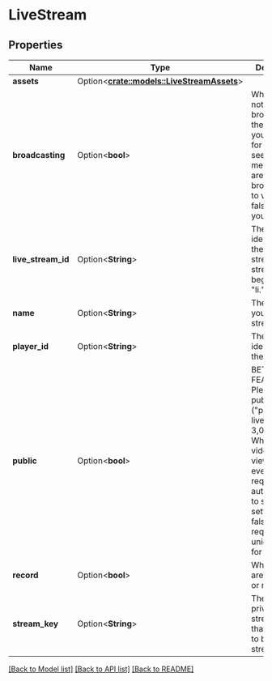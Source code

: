 # LiveStream

## Properties

Name | Type | Description | Notes
------------ | ------------- | ------------- | -------------
**assets** | Option<[**crate::models::LiveStreamAssets**](live_stream_assets.md)> |  | [optional]
**broadcasting** | Option<**bool**> | Whether or not you are broadcasting the live video you recorded for others to see. True means you are broadcasting to viewers, false means you are not. | [optional]
**live_stream_id** | Option<**String**> | The unique identifier for the live stream. Live stream IDs begin with \"li.\" | [optional]
**name** | Option<**String**> | The name of your live stream. | [optional]
**player_id** | Option<**String**> | The unique identifier for the player. | [optional]
**public** | Option<**bool**> | BETA FEATURE Please limit all public = false (\"private\") livestreams to 3,000 users. Whether your video can be viewed by everyone, or requires authentication to see it. A setting of false will require a unique token for each view. | [optional]
**record** | Option<**bool**> | Whether you are recording or not. | [optional]
**stream_key** | Option<**String**> | The unique, private stream key that you use to begin streaming. | [optional]

[[Back to Model list]](../README.md#documentation-for-models) [[Back to API list]](../README.md#documentation-for-api-endpoints) [[Back to README]](../README.md)


